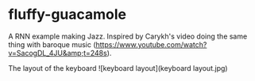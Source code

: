 # fluffy-guacamole
A RNN example making Jazz. Inspired by Carykh's video doing the same thing with baroque music (https://www.youtube.com/watch?v=SacogDL_4JU&amp;t=248s).

The layout of the keyboard
![keyboard layout](keyboard layout.jpg)
